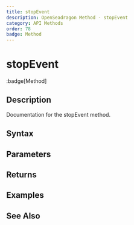 ```yaml
---
title: stopEvent
description: OpenSeadragon Method - stopEvent
category: API Methods
order: 78
badge: Method
---
```


# stopEvent

:badge[Method]

## Description

Documentation for the stopEvent method.

## Syntax

## Parameters

## Returns

## Examples

## See Also
